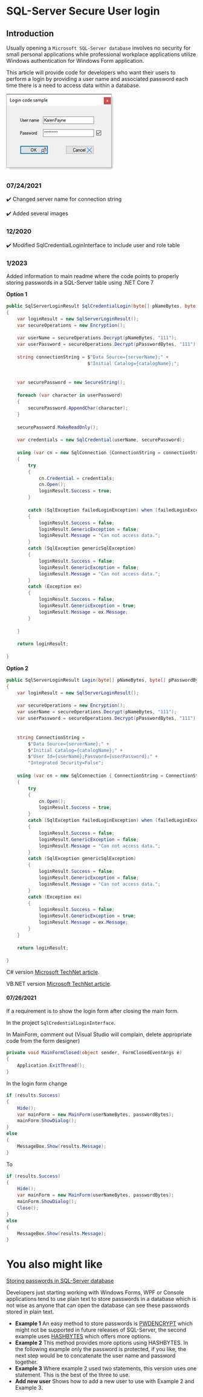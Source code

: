 # SQL-Server Secure User login

## Introduction

Usually opening a `Microsoft SQL-Server database` involves no security for small personal applications while professional workplace applications utilize Windows authentication for Windows Form application. 

This article will provide code for developers who want their users to perform a login by providing a user name and associated password each time there is a need to access data within a database. 

![img](assets/login.png)

### 07/24/2021

:heavy_check_mark: Changed server name for connection string

:heavy_check_mark: Added several images

### 12/2020

:heavy_check_mark:  Modified SqlCredentialLoginInterface to include user and role table

### 1/2023

Added information to main readme where the code points to properly storing passwords in a SQL-Server table using .NET Core 7

**Option 1**
```csharp
public SqlServerLoginResult SqlCredentialLogin(byte[] pNameBytes, byte[] pPasswordBytes)
{
    var loginResult = new SqlServerLoginResult();
    var secureOperations = new Encryption();

    var userName = secureOperations.Decrypt(pNameBytes, "111");
    var userPassword = secureOperations.Decrypt(pPasswordBytes, "111");

    string connectionString = $"Data Source={serverName};" + 
                              $"Initial Catalog={catalogName};";


    var securePassword = new SecureString();

    foreach (var character in userPassword)
    {
        securePassword.AppendChar(character);
    }

    securePassword.MakeReadOnly();

    var credentials = new SqlCredential(userName, securePassword);

    using (var cn = new SqlConnection {ConnectionString = connectionString})
    {
        try
        {
            cn.Credential = credentials;
            cn.Open();
            loginResult.Success = true;
        }

        catch (SqlException failedLoginException) when (failedLoginException.Number == 18456)
        {
            loginResult.Success = false;
            loginResult.GenericException = false;
            loginResult.Message = "Can not access data.";
        }
        catch (SqlException genericSqlException)
        {
            loginResult.Success = false;
            loginResult.GenericException = false;
            loginResult.Message = "Can not access data.";
        }
        catch (Exception ex)
        {
            loginResult.Success = false;
            loginResult.GenericException = true;
            loginResult.Message = ex.Message;
        }

    }

    return loginResult;

}
```
**Option 2**
```csharp
public SqlServerLoginResult Login(byte[] pNameBytes, byte[] pPasswordBytes)
{
    var loginResult = new SqlServerLoginResult();

    var secureOperations = new Encryption();
    var userName = secureOperations.Decrypt(pNameBytes, "111");
    var userPassword = secureOperations.Decrypt(pPasswordBytes, "111");


    string ConnectionString =
        $"Data Source={serverName};" +
        $"Initial Catalog={catalogName};" +
        $"User Id={userName};Password={userPassword};" +
        "Integrated Security=False";

    using (var cn = new SqlConnection { ConnectionString = ConnectionString })
    {
        try
        {
            cn.Open();
            loginResult.Success = true;
        }
        catch (SqlException failedLoginException) when (failedLoginException.Number == 18456)
        {
            loginResult.Success = false;
            loginResult.GenericException = false;
            loginResult.Message = "Can not access data.";
        }
        catch (SqlException genericSqlException)
        {
            loginResult.Success = false;
            loginResult.GenericException = false;
            loginResult.Message = "Can not access data.";
        }
        catch (Exception ex)
        {
            loginResult.Success = false;
            loginResult.GenericException = true;
            loginResult.Message = ex.Message;
        }
    }

    return loginResult;

}
```

C# version [Microsoft TechNet article](https://social.technet.microsoft.com/wiki/contents/articles/53316.sql-server-database-login-for-windows-forms-c.aspx).

VB.NET version [Microsoft TechNet article](https://social.technet.microsoft.com/wiki/contents/articles/53314.sql-server-database-login-for-windows-forms-vb-net.aspx).


#### 07/26/2021

If a requirement is to show the login form after closing the main form.

In the project `SqlCredentialLoginInterface`.

In MainForm, comment out (Visual Studio will complain, delete appropriate code from the form designer)

```csharp
private void MainFormClosed(object sender, FormClosedEventArgs e)
{
    Application.ExitThread();
}
```

In the login form change

```csharp
if (results.Success)
{
	Hide();
	var mainForm = new MainForm(userNameBytes, passwordBytes);
	mainForm.ShowDialog();
}
else
{
	MessageBox.Show(results.Message);
}
```

To

```csharp
if (results.Success)
{
	Hide();
	var mainForm = new MainForm(userNameBytes, passwordBytes);
	mainForm.ShowDialog();
    Close();
}
else
{
	MessageBox.Show(results.Message);
}
```

# You also might like

[Storing passwords in SQL-Server database](https://github.com/karenpayneoregon/sql-server-password-secure)

Developers just starting working with Windows Forms, WPF or Console applications tend to use plain text to store passwords in a database which is not wise as anyone that can open the database can see these passwords stored in plain text.

- **Example 1** An easy method to store passwords is [PWDENCRYPT](https://learn.microsoft.com/en-us/sql/t-sql/functions/pwdencrypt-transact-sql?view=sql-server-ver16) which might not be supported in future releases of SQL-Server, the second example uses [HASHBYTES](https://learn.microsoft.com/en-us/sql/t-sql/functions/hashbytes-transact-sql?view=sql-server-ver16) which offers more options.
- **Example 2** This method provides more options using HASHBYTES. In the following example only the password is protected, if you like, the next step would be to concatenate the user name and password together.
- **Example 3** Where example 2 used two statements, this version uses one statement. This is the best of the three to use.
- **Add new user** Shows how to add a new user to use with Example 2 and Example 3.

